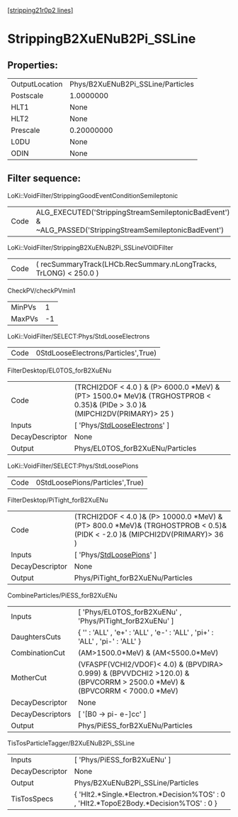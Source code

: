 [[stripping21r0p2 lines]](./stripping21r0p2-index)

# StrippingB2XuENuB2Pi_SSLine

## Properties:

|                |                                   |
|----------------|-----------------------------------|
| OutputLocation | Phys/B2XuENuB2Pi_SSLine/Particles |
| Postscale      | 1.0000000                         |
| HLT1           | None                              |
| HLT2           | None                              |
| Prescale       | 0.20000000                        |
| L0DU           | None                              |
| ODIN           | None                              |

## Filter sequence:

LoKi::VoidFilter/StrippingGoodEventConditionSemileptonic

|      |                                                                                                          |
|------|----------------------------------------------------------------------------------------------------------|
| Code | ALG_EXECUTED('StrippingStreamSemileptonicBadEvent') & ~ALG_PASSED('StrippingStreamSemileptonicBadEvent') |

LoKi::VoidFilter/StrippingB2XuENuB2Pi_SSLineVOIDFilter

|      |                                                                   |
|------|-------------------------------------------------------------------|
| Code | ( recSummaryTrack(LHCb.RecSummary.nLongTracks, TrLONG) \< 250.0 ) |

CheckPV/checkPVmin1

|        |     |
|--------|-----|
| MinPVs | 1   |
| MaxPVs | -1  |

LoKi::VoidFilter/SELECT:Phys/StdLooseElectrons

|      |                                     |
|------|-------------------------------------|
| Code | 0StdLooseElectrons/Particles',True) |

FilterDesktop/EL0TOS_forB2XuENu

|                 |                                                                                                                                   |
|-----------------|-----------------------------------------------------------------------------------------------------------------------------------|
| Code            | (TRCHI2DOF \< 4.0 ) & (P\> 6000.0 \*MeV) & (PT\> 1500.0\* MeV)& (TRGHOSTPROB \< 0.35)& (PIDe \> 3.0 )& (MIPCHI2DV(PRIMARY)\> 25 ) |
| Inputs          | [ 'Phys/[StdLooseElectrons](./stripping21r0p2-commonparticles-stdlooseelectrons)' ]                                             |
| DecayDescriptor | None                                                                                                                              |
| Output          | Phys/EL0TOS_forB2XuENu/Particles                                                                                                  |

LoKi::VoidFilter/SELECT:Phys/StdLoosePions

|      |                                 |
|------|---------------------------------|
| Code | 0StdLoosePions/Particles',True) |

FilterDesktop/PiTight_forB2XuENu

|                 |                                                                                                                                  |
|-----------------|----------------------------------------------------------------------------------------------------------------------------------|
| Code            | (TRCHI2DOF \< 4.0 )& (P\> 10000.0 \*MeV) & (PT\> 800.0 \*MeV)& (TRGHOSTPROB \< 0.5)& (PIDK \< -2.0 )& (MIPCHI2DV(PRIMARY)\> 36 ) |
| Inputs          | [ 'Phys/[StdLoosePions](./stripping21r0p2-commonparticles-stdloosepions)' ]                                                    |
| DecayDescriptor | None                                                                                                                             |
| Output          | Phys/PiTight_forB2XuENu/Particles                                                                                                |

CombineParticles/PiESS_forB2XuENu

|                  |                                                                                                                                |
|------------------|--------------------------------------------------------------------------------------------------------------------------------|
| Inputs           | [ 'Phys/EL0TOS_forB2XuENu' , 'Phys/PiTight_forB2XuENu' ]                                                                     |
| DaughtersCuts    | { '' : 'ALL' , 'e+' : 'ALL' , 'e-' : 'ALL' , 'pi+' : 'ALL' , 'pi-' : 'ALL' }                                                   |
| CombinationCut   | (AM\>1500.0\*MeV) & (AM\<5500.0\*MeV)                                                                                          |
| MotherCut        | (VFASPF(VCHI2/VDOF)\< 4.0) & (BPVDIRA\> 0.999) & (BPVVDCHI2 \>120.0) & (BPVCORRM \> 2500.0 \*MeV) & (BPVCORRM \< 7000.0 \*MeV) |
| DecayDescriptor  | None                                                                                                                           |
| DecayDescriptors | [ '[B0 -\> pi- e-]cc' ]                                                                                                    |
| Output           | Phys/PiESS_forB2XuENu/Particles                                                                                                |

TisTosParticleTagger/B2XuENuB2Pi_SSLine

|                 |                                                                                            |
|-----------------|--------------------------------------------------------------------------------------------|
| Inputs          | [ 'Phys/PiESS_forB2XuENu' ]                                                              |
| DecayDescriptor | None                                                                                       |
| Output          | Phys/B2XuENuB2Pi_SSLine/Particles                                                          |
| TisTosSpecs     | { 'Hlt2.\*Single.\*Electron.\*Decision%TOS' : 0 , 'Hlt2.\*TopoE2Body.\*Decision%TOS' : 0 } |
